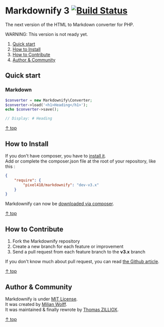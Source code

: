Markdownify 3 [![Build Status](https://travis-ci.org/Pixel418/Markdownify.png?branch=v3.x)](https://travis-ci.org/Pixel418/Markdownify)
===================

The next version of the HTML to Markdown converter for PHP.

WARNING: This version is not ready yet.

1. [Quick start](#quick-start)
2. [How to Install](#how-to-install)
3. [How to Contribute](#how-to-contribute)
4. [Author & Community](#author--community)

Quick start
--------

### Markdown

```php
$converter = new Markdownify\Converter;
$converter->load('<h1>Heading</h1>');
echo $converter->save();

// Display: # Heading
```

[&uarr; top](#readme)



How to Install
--------

If you don't have composer, you have to [install it](http://getcomposer.org/doc/01-basic-usage.md#installation).<br>
Add or complete the composer.json file at the root of your repository, like this :

```json
{
    "require": {
        "pixel418/markdownify": "dev-v3.x"
    }
}
```

Markdownify can now be [downloaded via composer](http://getcomposer.org/doc/01-basic-usage.md#installing-dependencies).

[&uarr; top](#readme)



How to Contribute
--------

1. Fork the Markdownify repository
2. Create a new branch for each feature or improvement
3. Send a pull request from each feature branch to the **v3.x** branch

If you don't know much about pull request, you can read [the Github article](https://help.github.com/articles/using-pull-requests).

[&uarr; top](#readme)



Author & Community
--------

Markdownify is under [MIT License](http://opensource.org/licenses/MIT).<br>
It was created by [Milian Wolff](http://milianw.de).<br>
It was maintained & finally rewrote by [Thomas ZILLIOX](http://tzi.fr).

[&uarr; top](#readme)
